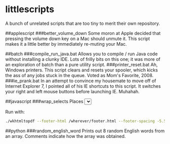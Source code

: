 littlescripts
=============
A bunch of unrelated scripts that are too tiny to merit their own repository.

##applescript
###better_volume_down
Some moron at Apple decided that pressing the volume down key on a Mac should unmute it. This script makes it a little better by immediately re-muting your Mac.

##batch
###compile_run_java.bat
Allows you to compile / run Java code without installing a clunky IDE. Lots of frilly bits on this one; it was more of an exploration of batch than a pure utility script.
###printer_reset.bat
Ah, Windows printers. This script clears and resets your spooler, which kicks the ass of any jobs stuck in the queue. Voted as Mom's Favorite, 2008.
###ie_prank.bat
In an attempt to convince my housemate to move off of Internet Explorer 7, I pointed all of his IE shortcuts to this script. It switches your right and left mouse buttons before launching IE. Muhahah.

##javascript
###wrap_selects
Places <select> elements on the page into wrappers, which is a good first step for styling them. I can't *wait* until we can do away with this once & for all, but for now it's still a necessary evil.
###sticky_footer (in multi-page PDF)
While using [wkhtmltopdf-0.11.0-rc1 osx](https://code.google.com/p/wkhtmltopdf/) to convert HTML -> PDF, I needed a way to stick some text at the very bottom of the last page, regardless of main content length. This ugly beast should do the trick (example project included).

Run with:
```bash
./wkhtmltopdf --footer-html /wherever/footer.html --footer-spacing -5.5 /wherever/main.html /wherever/thisgetsprinted.pdf
```

##python
###random_english_word
Prints out 8 random English words from an array. Comments indicate how the array was obtained.
